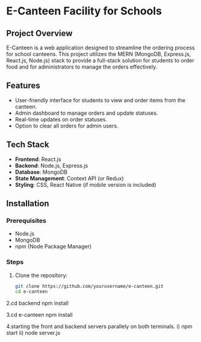 # E-Canteen Facility for Schools

## Project Overview
E-Canteen is a web application designed to streamline the ordering process for school canteens. This project utilizes the MERN (MongoDB, Express.js, React.js, Node.js) stack to provide a full-stack solution for students to order food and for administrators to manage the orders effectively.

## Features
- User-friendly interface for students to view and order items from the canteen.
- Admin dashboard to manage orders and update statuses.
- Real-time updates on order statuses.
- Option to clear all orders for admin users.

## Tech Stack
- **Frontend**: React.js
- **Backend**: Node.js, Express.js
- **Database**: MongoDB
- **State Management**: Context API (or Redux)
- **Styling**: CSS, React Native (if mobile version is included)

## Installation

### Prerequisites
- Node.js
- MongoDB
- npm (Node Package Manager)

### Steps
1. Clone the repository:
   ```bash
   git clone https://github.com/yourusername/e-canteen.git
   cd e-canteen
2.cd backend
   npm install

3.cd e-canteen
   npm install

4.starting the front and backend servers parallely on both terminals.
   i)  npm start
   ii) node server.js
